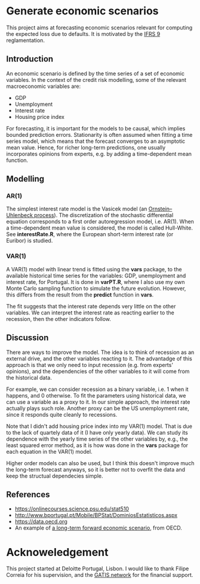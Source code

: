 # Generate economic scenarios #
This project aims at forecasting economic scenarios relevant for computing the expected loss due to defaults. 
It is motivated by the [IFRS 9](http://www.ifrs.org/current-projects/iasb-projects/financial-instruments-a-replacement-of-ias-39-financial-instruments-recognitio/documents/ifrs-9-project-summary-july-2014.pdf) reglamentation. 

## Introduction ##
An economic scenario is defined by the time series of a set of economic variables.
In the context of the credit risk modelling, some of the relevant macroeconomic variables are:
* GDP <br />
* Unemployment <br />
* Interest rate <br />
* Housing price index <br />

For forecasting, it is important for the models to be causal, which implies bounded prediction errors.
Stationarity is often assumed when fitting a time series model, which means that the forecast converges to an asymptotic mean value. Hence, for richer long-term predictions, one usually incorporates opinions from experts, e.g. by adding a time-dependent mean function.


## Modelling ##

### AR(1) ###
The simplest interest rate model is the Vasicek model (an [Ornstein–Uhlenbeck process](https://en.wikipedia.org/wiki/Ornstein%E2%80%93Uhlenbeck_process)).
The discretization of the stochastic differential equation corresponds to a first order autoregression model, i.e. AR(1). 
When a time-dependent mean value is considered, the model is called Hull-White. 
See **interestRate.R**, where the European short-term interest rate (or Euribor) is studied. 

### VAR(1) ###
A VAR(1) model with linear trend is fitted using the **vars** package, to the available historical time series for the variables: GDP, unemployment and interest rate, for Portugal. It is done in **varPT.R**, where I also use my own Monte Carlo sampling function to simulate the future evolution. However, this differs from the result from the **predict** function in **vars**. 

The fit suggests that the interest rate depends very little on the other variables. We can interpret the interest rate as reacting earlier to the recession, then the other indicators follow.  


## Discussion ##

There are ways to improve the model. The idea is to think of recession as an external drive, and the other variables reacting to it. The advantadge of this approach is that we only need to input recession (e.g. from experts' opinions), and the dependencies of the other variables to it will come from the historical data.

For example, we can consider recession as a binary variable, i.e. 1 when it happens, and 0 otherwise. To fit the parameters using historical data, we can use a variable as a proxy to it. In our simple approach, the interest rate actually plays such role. Another proxy can be the US unemployment rate, since it responds quite cleanly to recessions. 

Note that I didn't add housing price index into my VAR(1) model. That is due to the lack of quartely data of it (I have only yearly data). We can study its dependence with the yearly time series of the other variables by, e.g., the least squared error method, as it is how was done in the **vars** package for each equation in the VAR(1) model. 

Higher order models can also be used, but I think this doesn't improve much the long-term forecast anyways, so it is better not to overfit the data and keep the structual dependecies simple. 





## References ##
* https://onlinecourses.science.psu.edu/stat510 <br />
* http://www.bportugal.pt/Mobile/BPStat/DominiosEstatisticos.aspx <br />
* https://data.oecd.org <br />
* An example of [a long-term forward economic scenario](http://www.oecd.org/officialdocuments/publicdisplaydocumentpdf/?cote=ECO/WKP(2012)77&docLanguage=En), from OECD.


# Acknoweledgement #
This project started at Deloitte Portugal, Lisbon.
I would like to thank Filipe Correia for his supervision, 
and the [GATIS network](http://gatis.desy.eu) for the financial support.

